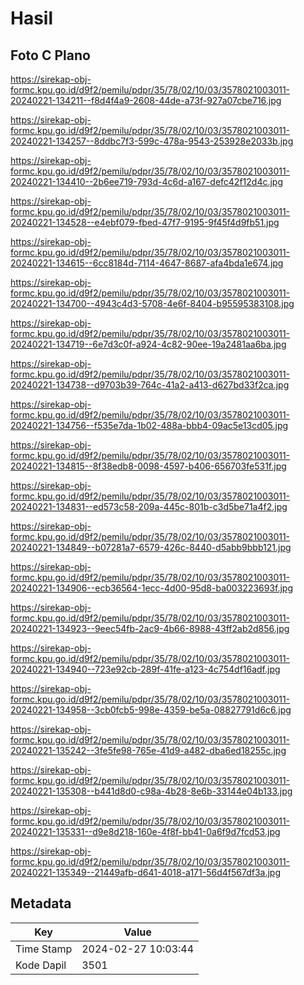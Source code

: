 # Hasil

## Foto C Plano

https://sirekap-obj-formc.kpu.go.id/d9f2/pemilu/pdpr/35/78/02/10/03/3578021003011-20240221-134211--f8d4f4a9-2608-44de-a73f-927a07cbe716.jpg

https://sirekap-obj-formc.kpu.go.id/d9f2/pemilu/pdpr/35/78/02/10/03/3578021003011-20240221-134257--8ddbc7f3-599c-478a-9543-253928e2033b.jpg

https://sirekap-obj-formc.kpu.go.id/d9f2/pemilu/pdpr/35/78/02/10/03/3578021003011-20240221-134410--2b6ee719-793d-4c6d-a167-defc42f12d4c.jpg

https://sirekap-obj-formc.kpu.go.id/d9f2/pemilu/pdpr/35/78/02/10/03/3578021003011-20240221-134528--e4ebf079-fbed-47f7-9195-9f45f4d9fb51.jpg

https://sirekap-obj-formc.kpu.go.id/d9f2/pemilu/pdpr/35/78/02/10/03/3578021003011-20240221-134615--6cc8184d-7114-4647-8687-afa4bda1e674.jpg

https://sirekap-obj-formc.kpu.go.id/d9f2/pemilu/pdpr/35/78/02/10/03/3578021003011-20240221-134700--4943c4d3-5708-4e6f-8404-b95595383108.jpg

https://sirekap-obj-formc.kpu.go.id/d9f2/pemilu/pdpr/35/78/02/10/03/3578021003011-20240221-134719--6e7d3c0f-a924-4c82-90ee-19a2481aa6ba.jpg

https://sirekap-obj-formc.kpu.go.id/d9f2/pemilu/pdpr/35/78/02/10/03/3578021003011-20240221-134738--d9703b39-764c-41a2-a413-d627bd33f2ca.jpg

https://sirekap-obj-formc.kpu.go.id/d9f2/pemilu/pdpr/35/78/02/10/03/3578021003011-20240221-134756--f535e7da-1b02-488a-bbb4-09ac5e13cd05.jpg

https://sirekap-obj-formc.kpu.go.id/d9f2/pemilu/pdpr/35/78/02/10/03/3578021003011-20240221-134815--8f38edb8-0098-4597-b406-656703fe531f.jpg

https://sirekap-obj-formc.kpu.go.id/d9f2/pemilu/pdpr/35/78/02/10/03/3578021003011-20240221-134831--ed573c58-209a-445c-801b-c3d5be71a4f2.jpg

https://sirekap-obj-formc.kpu.go.id/d9f2/pemilu/pdpr/35/78/02/10/03/3578021003011-20240221-134849--b07281a7-6579-426c-8440-d5abb9bbb121.jpg

https://sirekap-obj-formc.kpu.go.id/d9f2/pemilu/pdpr/35/78/02/10/03/3578021003011-20240221-134906--ecb36564-1ecc-4d00-95d8-ba003223693f.jpg

https://sirekap-obj-formc.kpu.go.id/d9f2/pemilu/pdpr/35/78/02/10/03/3578021003011-20240221-134923--9eec54fb-2ac9-4b66-8988-43ff2ab2d856.jpg

https://sirekap-obj-formc.kpu.go.id/d9f2/pemilu/pdpr/35/78/02/10/03/3578021003011-20240221-134940--723e92cb-289f-41fe-a123-4c754df16adf.jpg

https://sirekap-obj-formc.kpu.go.id/d9f2/pemilu/pdpr/35/78/02/10/03/3578021003011-20240221-134958--3cb0fcb5-998e-4359-be5a-08827791d6c6.jpg

https://sirekap-obj-formc.kpu.go.id/d9f2/pemilu/pdpr/35/78/02/10/03/3578021003011-20240221-135242--3fe5fe98-765e-41d9-a482-dba6ed18255c.jpg

https://sirekap-obj-formc.kpu.go.id/d9f2/pemilu/pdpr/35/78/02/10/03/3578021003011-20240221-135308--b441d8d0-c98a-4b28-8e6b-33144e04b133.jpg

https://sirekap-obj-formc.kpu.go.id/d9f2/pemilu/pdpr/35/78/02/10/03/3578021003011-20240221-135331--d9e8d218-160e-4f8f-bb41-0a6f9d7fcd53.jpg

https://sirekap-obj-formc.kpu.go.id/d9f2/pemilu/pdpr/35/78/02/10/03/3578021003011-20240221-135349--21449afb-d641-4018-a171-56d4f567df3a.jpg


## Metadata

| Key        | Value               |
| ---------- | ------------------- |
| Time Stamp | 2024-02-27 10:03:44 |
| Kode Dapil | 3501                |



